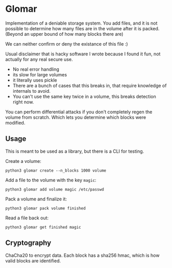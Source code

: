 # Glomar

Implementation of a deniable storage system.
You add files, and it is not possible to determine how many files are in the
volume after it is packed.
(Beyond an upper bound of how many blocks there are)

We can neither confirm or deny the existance of this file :)

Usual disclaimer that is hacky software I wrote because I found it fun, not
actually for any real secure use.
* No real error handling
* its slow for large volumes
* it literally uses pickle
* There are a bunch of cases that this breaks in, that require knowledge of
  internals to avoid.
* You can't use the same key twice in a volume, this breaks detection right
  now.

You can perform differential attacks if you don't completely regen the volume
from scratch.
Which lets you determine which blocks were modified.

## Usage

This is meant to be used as a library, but there is a CLI for testing.

Create a volume:
```
python3 glomar create --n_blocks 1000 volume
```


Add a file to the volume with the key `magic`:
```
python3 glomar add volume magic /etc/passwd
```


Pack a volume and finalize it:
```
python3 glomar pack volume finished
```


Read a file back out:
```
python3 glomar get finished magic
```


## Cryptography

ChaCha20 to encrypt data.
Each block has a sha256 hmac, which is how valid blocks are identified.
